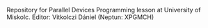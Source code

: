 Repository for Parallel Devices Programming lesson at University of Miskolc. Editor: Vitkolczi Dániel (Neptun: XPGMCH)
